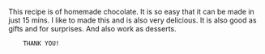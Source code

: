 This recipe is of homemade chocolate.
It is so easy that it can be made in just 15 mins.
I like to made this and is also very delicious.
It is also good as gifts and for surprises.
And also work as desserts.

        THANK YOU!